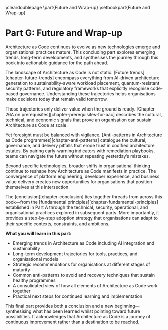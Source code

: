 \cleardoublepage
\part{Future and Wrap-up}
\setbookpart{Future and Wrap-up}

# Part G: Future and Wrap-up

Architecture as Code continues to evolve as new technologies emerge and organisational practices mature. This concluding part explores emerging trends, long-term developments, and synthesises the journey through this book into actionable guidance for the path ahead.

The landscape of Architecture as Code is not static. [Future trends][chapter-future-trends] encompass everything from AI-driven architecture generation to sustainability-aware workload placement, quantum-resistant security patterns, and regulatory frameworks that explicitly recognise code-based governance. Understanding these trajectories helps organisations make decisions today that remain valid tomorrow.

Those trajectories only deliver value when the ground is ready. [Chapter 26A on prerequisites][chapter-prerequisites-for-aac] describes the cultural, technical, and economic signals that prove an organisation can sustain Architecture as Code at scale.

Yet foresight must be balanced with vigilance. [Anti-patterns in Architecture as Code programmes][chapter-anti-patterns] catalogue the cultural, governance, and delivery pitfalls that erode trust in codified architecture estates. By pairing early-warning indicators with remediation playbooks, teams can navigate the future without repeating yesterday’s mistakes.

Beyond specific technologies, broader shifts in organisational thinking continue to reshape how Architecture as Code manifests in practice. The convergence of platform engineering, developer experience, and business value delivery creates new opportunities for organisations that position themselves at this intersection.

The [conclusion][chapter-conclusion] ties together threads from across this book—from the [fundamental principles][chapter-fundamental-principles] established in Part A through the technical, security, operational, and organisational practices explored in subsequent parts. More importantly, it provides a step-by-step adoption strategy that organisations can adapt to their specific contexts, constraints, and ambitions.

**What you will learn in this part:**

- Emerging trends in Architecture as Code including AI integration and sustainability
- Long-term development trajectories for tools, practices, and organisational models
- Strategic recommendations for organisations at different stages of maturity
- Common anti-patterns to avoid and recovery techniques that sustain healthy programmes
- A consolidated view of how all elements of Architecture as Code work together
- Practical next steps for continued learning and implementation

This final part provides both a conclusion and a new beginning—synthesising what has been learned whilst pointing toward future possibilities. It acknowledges that Architecture as Code is a journey of continuous improvement rather than a destination to be reached.
